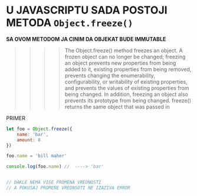 # U JAVASCRIPTU SADA POSTOJI METODA **`Object.freeze()`**

**SA OVOM METODOM JA CINIM DA OBJEKAT BUDE IMMUTABLE**

>>>> The Object.freeze() method freezes an object. A frozen object can no longer be changed; freezing an object prevents new properties from being added to it, existing properties from being removed, prevents changing the enumerability, configurability, or writability of existing properties, and prevents the values of existing properties from being changed. In addition, freezing an object also prevents its prototype from being changed. freeze() returns the same object that was passed in

PRIMER

```javascript
let foo = Object.freeze({
	name: 'bar',
	amount: 8
})

foo.name = 'bill maher'

console.log(foo.name) //  ----> 'bar'


// DAKLE NEMA VISE PROMENA VREDNOSTI
// A POKUSAJ PROMENE VREDNSOTI NE IZAZIVA ERROR

```
